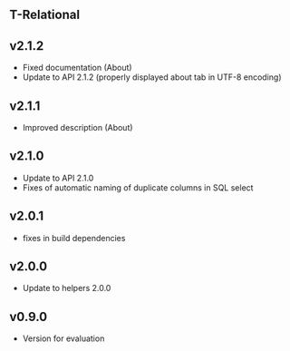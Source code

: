T-Relational
----------

v2.1.2
---
* Fixed documentation (About)
* Update to API 2.1.2 (properly displayed about tab in UTF-8 encoding)

v2.1.1
---
* Improved description (About)

v2.1.0
---
* Update to API 2.1.0
* Fixes of automatic naming of duplicate columns in SQL select

v2.0.1
---
* fixes in build dependencies

v2.0.0
---
* Update to helpers 2.0.0

v0.9.0
---
* Version for evaluation
